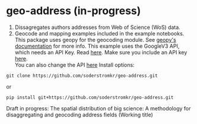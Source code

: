 # geo-address (in-progress)
1. Dissagregates authors addresses from Web of Science (WoS) data.   
1. Geocode and mapping examples included in the example notebooks.   
This package uses geopy for the geocoding module. See [geopy's documentation](https://geopy.readthedocs.io/en/stable/) for more info. 
This example uses the GoogleV3 API, which needs an API Key. Read [here](https://developers.google.com/maps/documentation/geocoding/). Make sure you include an API key [here](geo_address/API_key.txt).\
You can also change the API [here](geo_address/processing.py)
Install options:
```
git clone https://github.com/soderstromkr/geo-address.git
```
or
```
pip install git+https://github.com/soderstromkr/geo-address.git
```
Draft in progress: The spatial distribution of big science: A methodology for disaggregating and geocoding address fields (Working title)
